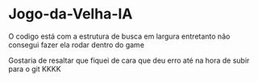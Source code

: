 # Jogo-da-Velha-IA
O codigo está com a estrutura de busca em largura entretanto não consegui fazer ela rodar dentro do game

Gostaria de resaltar que fiquei de cara que deu erro até na hora de subir para o git KKKK
